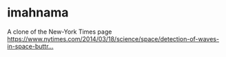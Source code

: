 # imahnama
A clone of the New-York Times page https://www.nytimes.com/2014/03/18/science/space/detection-of-waves-in-space-buttr…
